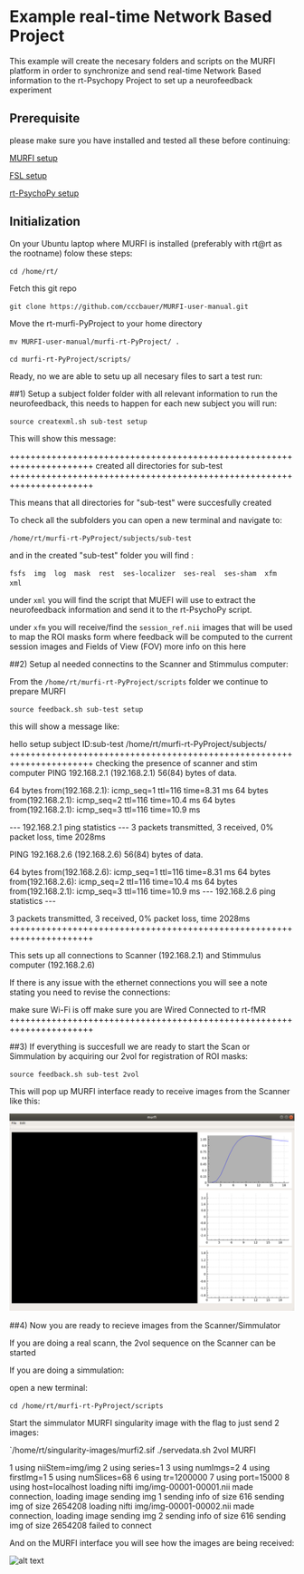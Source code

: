 # Example real-time Network Based Project

This example will create the necesary folders and scripts on the MURFI platform in order to synchronize and send real-time Network Based information to the 
rt-Psychopy Project to set up a neurofeedback experiment

## Prerequisite 

please make sure you have installed and tested all these before continuing:

[MURFI setup](https://github.com/cccbauer/MURFI-user-manual/blob/main/murfi-setup.md)

[FSL setup](https://github.com/cccbauer/MURFI-user-manual/blob/main/fsl-setup.md)

[rt-PsychoPy setup](https://github.com/cccbauer/MURFI-user-manual/blob/main/rt-PsychoPy/README.md)

## Initialization

On your Ubuntu laptop where MURFI is installed (preferably with rt@rt as the rootname) folow these steps:

`cd /home/rt/`

Fetch this git repo

`git clone https://github.com/cccbauer/MURFI-user-manual.git`

Move the rt-murfi-PyProject to your home directory

`mv MURFI-user-manual/murfi-rt-PyProject/ .`

`cd murfi-rt-PyProject/scripts/`

Ready, no we are able to setu up all necesary files to sart a test run:

##1) Setup a subject folder folder with all relevant information to run the neurofeedback, this needs to happen for each new subject you will run:

`source createxml.sh sub-test setup`

This will show this message:

++++++++++++++++++++++++++++++++++++++++++++++++++++++++++++++++++++++
created all directories for sub-test
++++++++++++++++++++++++++++++++++++++++++++++++++++++++++++++++++++++

This means that all directories for "sub-test" were succesfully created

To check all the subfolders you can open a new terminal and navigate to:

`/home/rt/murfi-rt-PyProject/subjects/sub-test`

and in the created "sub-test" folder you will find :

`fsfs  img  log  mask  rest  ses-localizer  ses-real  ses-sham  xfm  xml`

under `xml` you will find the script that MUEFI will use to extract the neurofeedback information and send it to the rt-PsychoPy script.

under `xfm` you will receive/find the `session_ref.nii` images that will be used to map the ROI masks form where feedback will be computed to the current session images and Fields of View (FOV)
more info on this here

##2) Setup al needed connectins to the Scanner and Stimmulus computer:

From the `/home/rt/murfi-rt-PyProject/scripts` folder we continue to prepare MURFI

`source feedback.sh sub-test setup`

this will show a message like:

hello
setup
subject ID:sub-test
/home/rt/murfi-rt-PyProject/subjects/
++++++++++++++++++++++++++++++++++++++++++++++++++++++++++++++++++++++
checking the presence of scanner and stim computer
PING 192.168.2.1 (192.168.2.1) 56(84) bytes of data.

64 bytes from(192.168.2.1): icmp_seq=1 ttl=116 time=8.31 ms
64 bytes from(192.168.2.1): icmp_seq=2 ttl=116 time=10.4 ms
64 bytes from(192.168.2.1): icmp_seq=3 ttl=116 time=10.9 ms

--- 192.168.2.1 ping statistics ---
3 packets transmitted, 3 received, 0% packet loss, time 2028ms

PING 192.168.2.6 (192.168.2.6) 56(84) bytes of data.


64 bytes from(192.168.2.6): icmp_seq=1 ttl=116 time=8.31 ms
64 bytes from(192.168.2.6): icmp_seq=2 ttl=116 time=10.4 ms
64 bytes from(192.168.2.1): icmp_seq=3 ttl=116 time=10.9 ms
--- 192.168.2.6 ping statistics ---

3 packets transmitted, 3 received, 0% packet loss, time 2028ms
++++++++++++++++++++++++++++++++++++++++++++++++++++++++++++++++++++++

This sets up all connections to Scanner (192.168.2.1) and Stimmulus computer (192.168.2.6)

If there is any issue with the ethernet connections you will see a note stating you need to revise the connections:


make sure Wi-Fi is off
make sure you are Wired Connected to rt-fMR
++++++++++++++++++++++++++++++++++++++++++++++++++++++++++++++++++++++


##3) If everything is succesfull we are ready to start the Scan or Simmulation by acquiring our 2vol for registration of ROI masks:

`source feedback.sh sub-test 2vol`

This will pop up MURFI interface ready to receive images from the Scanner like this:


![alt text](https://github.com/cccbauer/MURFI-user-manual/blob/main/png/2vol.png?raw=true)


##4) Now you are ready to recieve images from the Scanner/Simmulator

If you are doing a real scann, the 2vol sequence on the Scanner can be started

If you are doing a simmulation:

open a new terminal:

`cd /home/rt/murfi-rt-PyProject/scripts`

Start the simmulator MURFI singularity image with the flag to just send 2 images:

`/home/rt/singularity-images/murfi2.sif ./servedata.sh 2vol MURFI

1 using niiStem=img/img
2 using series=1
3 using numImgs=2
4 using firstImg=1
5 using numSlices=68
6 using tr=1200000
7 using port=15000
8 using host=localhost
loading nifti img/img-00001-00001.nii
made connection, loading image
sending img  1
sending info of size 616
sending img of size 2654208
loading nifti img/img-00001-00002.nii
made connection, loading image
sending img  2
sending info of size 616
sending img of size 2654208
failed to connect

And on the MURFI interface you will see how the images are being received:

![alt text](https://github.com/cccbauer/MURFI-user-manual/blob/main/png/2vol_received.png?raw=true)































